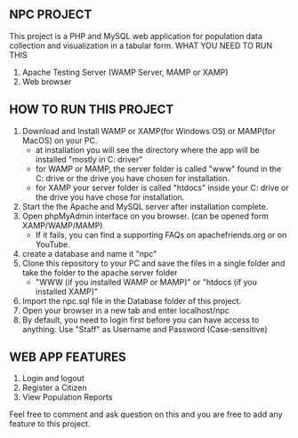 ## NPC PROJECT
This project is a PHP and MySQL web application for population data collection and visualization in a tabular form. 
WHAT YOU NEED TO RUN THIS 
1. Apache Testing Server (WAMP Server, MAMP or XAMP)
2. Web browser

## HOW TO RUN THIS PROJECT 
1. Download and Install WAMP or XAMP(for Windows OS) or MAMP(for MacOS) on your PC. 
    - at installation you will see the directory where the app will be installed "mostly in C: driver"
    - for WAMP or MAMP, the server folder is called "www" found in the C: drive or the drive you have chosen for installation.
    - for XAMP your server folder is called "htdocs" inside your C: drive or the drive you have chose for installation.
2. Start the the Apache and MySQL server after installation complete.
3. Open phpMyAdmin interface on you browser. (can be opened form XAMP/WAMP/MAMP) 
    - If it fails, you can find a supporting FAQs on apachefriends.org or on YouTube. 
4. create a database and name it "npc" 
5. Clone this repository to your PC and save the files in a single folder and take the folder to the apache server folder 
    - "WWW (if you installed WAMP or MAMP)" or "htdocs (if you installed XAMP)" 
7. Import the npc.sql file in the Database folder of this project. 
8. Open your browser in a new tab and enter localhost/npc 
9. By default, you need to login first before you can have access to anything. Use "Staff" as Username and Password (Case-sensitive)

## WEB APP FEATURES 
1. Login and logout
2. Register a Citizen 
3. View Population Reports  

Feel free to comment and ask question on this and you are free to add any feature to this project. 

